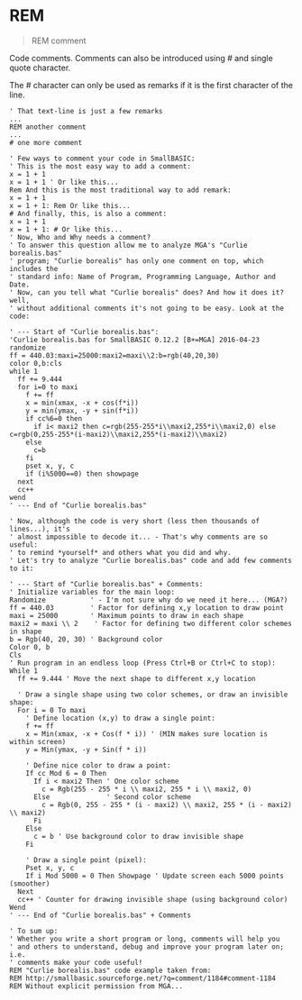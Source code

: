 # REM

> REM comment

Code comments. Comments can also be introduced using # and single quote character.


The # character can only be used as remarks if it is the first character of the line.

```
' That text-line is just a few remarks
...
REM another comment
...
# one more comment
```


    ' Few ways to comment your code in SmallBASIC:
    ' This is the most easy way to add a comment:
    x = 1 + 1
    x = 1 + 1 ' Or like this...
    Rem And this is the most traditional way to add remark:
    x = 1 + 1
    x = 1 + 1: Rem Or like this...
    # And finally, this, is also a comment:
    x = 1 + 1
    x = 1 + 1: # Or like this...
    ' Now, Who and Why needs a comment?
    ' To answer this question allow me to analyze MGA's "Curlie borealis.bas"
    ' program; "Curlie borealis" has only one comment on top, which includes the
    ' standard info: Name of Program, Programming Language, Author and Date.
    ' Now, can you tell what "Curlie borealis" does? And how it does it? well,
    ' without additional comments it's not going to be easy. Look at the code:

    ' --- Start of "Curlie borealis.bas":
    'Curlie borealis.bas for SmallBASIC 0.12.2 [B+=MGA] 2016-04-23
    randomize
    ff = 440.03:maxi=25000:maxi2=maxi\\2:b=rgb(40,20,30)
    color 0,b:cls
    while 1
      ff += 9.444
      for i=0 to maxi
        f += ff
        x = min(xmax, -x + cos(f*i))
        y = min(ymax, -y + sin(f*i))
        if cc%6=0 then
          if i< maxi2 then c=rgb(255-255*i\\maxi2,255*i\\maxi2,0) else c=rgb(0,255-255*(i-maxi2)\\maxi2,255*(i-maxi2)\\maxi2)
        else
          c=b
        fi
        pset x, y, c
        if (i%5000==0) then showpage
      next
      cc++
    wend
    ' --- End of "Curlie borealis.bas"

    ' Now, although the code is very short (less then thousands of lines...), it's
    ' almost impossible to decode it... - That's why comments are so useful:
    ' to remind *yourself* and others what you did and why.
    ' Let's try to analyze "Curlie borealis.bas" code and add few comments to it:

    ' --- Start of "Curlie borealis.bas" + Comments:
    ' Initialize variables for the main loop:
    Randomize           ' - I'm not sure why do we need it here... (MGA?)
    ff = 440.03         ' Factor for defining x,y location to draw point
    maxi = 25000        ' Maximum points to draw in each shape
    maxi2 = maxi \\ 2    ' Factor for defining two different color schemes in shape
    b = Rgb(40, 20, 30) ' Background color
    Color 0, b
    Cls
    ' Run program in an endless loop (Press Ctrl+B or Ctrl+C to stop):
    While 1
      ff += 9.444 ' Move the next shape to different x,y location

      ' Draw a single shape using two color schemes, or draw an invisible shape:
      For i = 0 To maxi
        ' Define location (x,y) to draw a single point:
        f += ff
        x = Min(xmax, -x + Cos(f * i)) ' (MIN makes sure location is within screen)
        y = Min(ymax, -y + Sin(f * i))

        ' Define nice color to draw a point:
        If cc Mod 6 = 0 Then
          If i < maxi2 Then ' One color scheme
            c = Rgb(255 - 255 * i \\ maxi2, 255 * i \\ maxi2, 0)
          Else              ' Second color scheme
            c = Rgb(0, 255 - 255 * (i - maxi2) \\ maxi2, 255 * (i - maxi2) \\ maxi2)
          Fi
        Else
          c = b ' Use background color to draw invisible shape
        Fi

        ' Draw a single point (pixel):
        Pset x, y, c
        If i Mod 5000 = 0 Then Showpage ' Update screen each 5000 points (smoother)
      Next
      cc++ ' Counter for drawing invisible shape (using background color)
    Wend
    ' --- End of "Curlie borealis.bas" + Comments

    ' To sum up:
    ' Whether you write a short program or long, comments will help you
    ' and others to understand, debug and improve your program later on; i.e.
    ' comments make your code useful!
    REM "Curlie borealis.bas" code example taken from:
    REM http://smallbasic.sourceforge.net/?q=comment/1184#comment-1184
    REM Without explicit permission from MGA...



